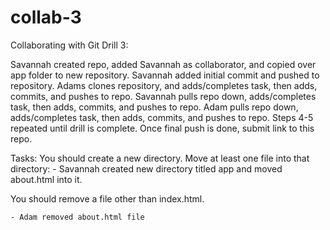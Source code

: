# collab-3
Collaborating with Git Drill 3:

Savannah created repo, added Savannah as collaborator, and copied over app folder to new repository.
Savannah added initial commit and pushed to repository.
Adams clones repository, and adds/completes task, then adds, commits, and pushes to repo.
Savannah pulls repo down, adds/completes task, then adds, commits, and pushes to repo.
Adam pulls repo down, adds/completes task, then adds, commits, and pushes to repo.
Steps 4-5 repeated until drill is complete.
Once final push is done, submit link to this repo.


Tasks:
You should create a new directory. Move at least one file into that directory:
    - Savannah created new directory titled app and moved about.html into it.


  You should remove a file other than index.html.

    - Adam removed about.html file
